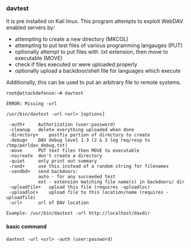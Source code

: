### davtest

It is pre installed on Kali linux.
This program attempts to exploit WebDAV enabled servers by:

- attempting to create a new directory (MKCOL)
- attempting to put test files of various programming langauges (PUT)
- optionally attempt to put files with .txt extension, then move to executable (MOVE)
- check if files executed or were uploaded properly
- optionally upload a backdoor/shell file for languages which execute

Additionally, this can be used to put an arbitrary file to remote systems.

```
root@attackdefense:~# davtest

ERROR: Missing -url

/usr/bin/davtest -url <url> [options]

 -auth+ 	Authorization (user:password)
 -cleanup	delete everything uploaded when done
 -directory+	postfix portion of directory to create
 -debug+	DAV debug level 1-3 (2 & 3 log req/resp to /tmp/perldav_debug.txt)
 -move		PUT text files then MOVE to executable
 -nocreate 	don't create a directory
 -quiet	 	only print out summary
 -rand+ 	use this instead of a random string for filenames
 -sendbd+	send backdoors:
			auto - for any succeeded test
			ext - extension matching file name(s) in backdoors/ dir
 -uploadfile+	upload this file (requires -uploadloc)
 -uploadloc+	upload file to this location/name (requires -uploadfile)
 -url+		url of DAV location

Example: /usr/bin/davtest -url http://localhost/davdir
```

#### basic command

```
davtest -url <url> -auth (user:password)
```

